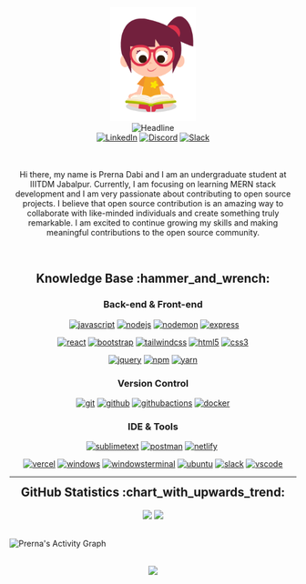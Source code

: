 <div>
    <div align=center>
        <img src="giphy.gif" alt="" height="200">
    </div>
    <div align=center>
        <img src="https://readme-typing-svg.herokuapp.com?color=%23E7B10A&size=32&center=true&vCenter=true&width=600&height=50&lines=Hi+there+I'm+Prerna+%F0%9F%91%8B;Open-Source+Enthusiast;MERN-Stack+Developer;" alt="Headline" />
    </div>
    <div align=center>
        <a href="https://www.linkedin.com/in/prerna-dabi-b19788239/"><img src="https://img.shields.io/badge/LinkedIn-0077B5?style=for-the-badge&logo=linkedin&logoColor=white" alt="LinkedIn" /></a>
        <a href="https://discord.com/users/prernadabi#4688"><img src="https://img.shields.io/badge/Discord-7289DA?style=for-the-badge&logo=discord&logoColor=white" alt="Discord" /></a>
        <a href="https://prernadabi.slack.com"><img src="https://img.shields.io/badge/Slack-4A154B?style=for-the-badge&logo=slack&logoColor=white" alt="Slack" /></a>
    </div>
  <br>
    <div align=center>
        <br>
        <p>
            Hi there, my name is Prerna Dabi and I am an undergraduate student at IIITDM Jabalpur. Currently, I am focusing on learning MERN stack development and I am very passionate about contributing to open source projects. I believe that open source contribution is an amazing way to collaborate with like-minded individuals and create something truly remarkable. I am excited to continue growing my skills and making meaningful contributions to the open source community.
        </p>
    </div>
  <br>
    <div align="center">
<h2>Knowledge Base :hammer_and_wrench:</h2>

<h3>Back-end & Front-end</h3>

<a href="https://mongodb.com" target="_blank"><img src="https://img.shields.io/badge/MongoDB-%23fff.svg?style=for-the-badge&logo=mongodb&logoColor=#F7DF1E" alt=""/></a>
<a href="https://developer.mozilla.org/en-US/docs/Web/JavaScript" target="_blank"><img src="https://img.shields.io/badge/JavaScript-white.svg?style=for-the-badge&logo=javascript&logoColor=#F7DF1E" alt="javascript"/></a>
<a href="https://nodejs.org/en" target="_blank"><img src="https://img.shields.io/badge/node.js-fff?style=for-the-badge&logo=node.js&logoColor=#F7DF1E" alt="nodejs"/></a>
<a href="https://nodejs.org/en" target="_blank"><img src="https://img.shields.io/badge/NODEMON-%23fff.svg?style=for-the-badge&logo=nodemon&logoColor=#F7DF1E" alt="nodemon"/></a>
<a href="https://nodejs.org/en" target="_blank"><img src="https://img.shields.io/badge/express.js-%23fff.svg?style=for-the-badge&logo=express&logoColor=#F7DF1E" alt="express"/></a>
      
<a href="https://nodejs.org/en" target="_blank"><img src="https://img.shields.io/badge/react-%23fff.svg?style=for-the-badge&logo=react&logoColor=#F7DF1E" alt="react"/></a>
<a href="https://getbootstrap.com/" target="_blank"><img src="https://img.shields.io/badge/-Bootstrap-white?logo=bootstrap&logoColor=7952B3&style=for-the-badge" alt="bootstrap"/></a>
<a href="https://tailwindcss.com/" target="_blank"><img src="https://img.shields.io/badge/-tailwind css*-white?logo=tailwindcss&logoColor=06B6D4&style=for-the-badge" alt="tailwindcss"/></a>
<a href="https://html.spec.whatwg.org/multipage/" target="_blank"><img src="https://img.shields.io/badge/-HTML-white?logo=html5&style=for-the-badge" alt="html5"/></a>
<a href="https://www.w3.org/Style/CSS" target="_blank"><img src="https://img.shields.io/badge/-CSS-white?logo=css3&logoColor=1572B6&style=for-the-badge" alt="css3"/></a>
      
<a href="https://jquery.com/" target="_blank"><img src="https://img.shields.io/badge/-jquery-white?logo=jquery&logoColor=0769AD&style=for-the-badge" alt="jquery"/></a>
<a href="https://www.npmjs.com/" target="_blank"><img src="https://img.shields.io/badge/-npm-white?logo=npm&logoColor=CB3837&style=for-the-badge" alt="npm"/></a>
<a href="https://yarnpkg.com/" target="_blank"><img src="https://img.shields.io/badge/-yarn-white?logo=yarn&logoColor=2C8EBB&style=for-the-badge" alt="yarn"/></a>

<h3>Version Control</h3>
<a href="https://git-scm.com/" target="_blank"><img src="https://img.shields.io/badge/-git-white?logo=git&logoColor=F05032&style=for-the-badge" alt="git"/></a>
<a href="https://github.com/" target="_blank"><img src="https://img.shields.io/badge/-github-white?logo=github&logoColor=181717&style=for-the-badge" alt="github"/></a>
<a href="https://github.com/features/actions" target="_blank"><img src="https://img.shields.io/badge/-github_actions*-white?logo=githubactions&logoColor=2088FF&style=for-the-badge" alt="githubactions"/></a>
<a href="https://www.docker.com/" target="_blank"><img src="https://img.shields.io/badge/-docker-white?logo=docker&logoColor=2496ED&style=for-the-badge" alt="docker"/></a>
      
<h3>IDE & Tools</h3>

<a href="https://www.sublimetext.com/" target="_blank"><img src="https://img.shields.io/badge/-sublime_text-white?logo=sublimetext&logoColor=FF9800&style=for-the-badge" alt="sublimetext"/></a>
<a href="https://www.postman.com/" target="_blank"><img src="https://img.shields.io/badge/-postman-white?logo=postman&logoColor=FF6C37&style=for-the-badge" alt="postman"/></a>
<a href="https://nodejs.org/en" target="_blank"><img src="https://img.shields.io/badge/netlify-%23fff.svg?style=for-the-badge&logo=netlify&logoColor=#F7DF1E" alt="netlify"/></a>
<a href="https://nodejs.org/en" target="_blank"><img src="https://img.shields.io/badge/Render-%23fff.svg?style=for-the-badge&logo=render&logoColor=#F7DF1E" alt=""/></a>
      
<a href="https://nodejs.org/en" target="_blank"><img src="https://img.shields.io/badge/vercel-%23fff.svg?style=for-the-badge&logo=vercel&logoColor=#F7DF1E" alt="vercel"/></a>
<a href="https://www.microsoft.com/en-us/windows" target="_blank"><img src="https://img.shields.io/badge/-windows-white?logo=windows&logoColor=0078D6&style=for-the-badge" alt="windows"/></a>
<a href="https://github.com/microsoft/terminal" target="_blank"><img src="https://img.shields.io/badge/-windows_terminal-white?logo=windowsterminal&logoColor=4D4D4D&style=for-the-badge" alt="windowsterminal"/></a>
<a href="https://ubuntu.com/" target="_blank"><img src="https://img.shields.io/badge/-ubuntu-white?logo=ubuntu&logoColor=E95420&style=for-the-badge" alt="ubuntu"/></a>
<a href="https://slack.com/" target="_blank"><img src="https://img.shields.io/badge/-slack-white?logo=slack&logoColor=4A154B&style=for-the-badge" alt="slack"/></a>
<a href="https://nodejs.org/en" target="_blank"><img src="https://img.shields.io/badge/Githubpages-%23fff.svg?style=for-the-badge&logo=GithubPages&logoColor=#F7DF1E" alt="vscode"/></a>
</div>

---

<div align="center">
  
<h2 style="margin: 5px 10px;">GitHub Statistics :chart_with_upwards_trend:</h2> 
<div style="display: flex; align-items: center; justify-content: center;">
    
[![](https://github-readme-stats.vercel.app/api?username=prernadabi23&show_icons=true&theme=tokyonight&hide_border=true&locale=en)](https://github.com/prernadabi23)
[![](https://github-readme-streak-stats.herokuapp.com/?user=prernadabi23&theme=tokyonight&hide_border=true)](https://github.com/prernadabi23)

    
<!--  <img title="🔥 Get streak stats for your profile at git.io/streak-stats" alt="Prernadabi's streak" src="https://github-readme-streak-stats.herokuapp.com/?user=prernadabi23&theme=black-ice&hide_border=true&stroke=000&background=black"/> -->
</a>

</div>
<br>
  
</div>
  
<img alt="Prerna's Activity Graph" src="https://github-readme-activity-graph.cyclic.app/graph/?username=prernadabi23&bg_color=1F222E&color=F8D866&line=F85D7F&point=FFFFFF&hide_border=true" />

<br>
<br>
  
  
<div align="center">

![](https://komarev.com/ghpvc/?username=prernadabi23&style=flat-square)

</div>
